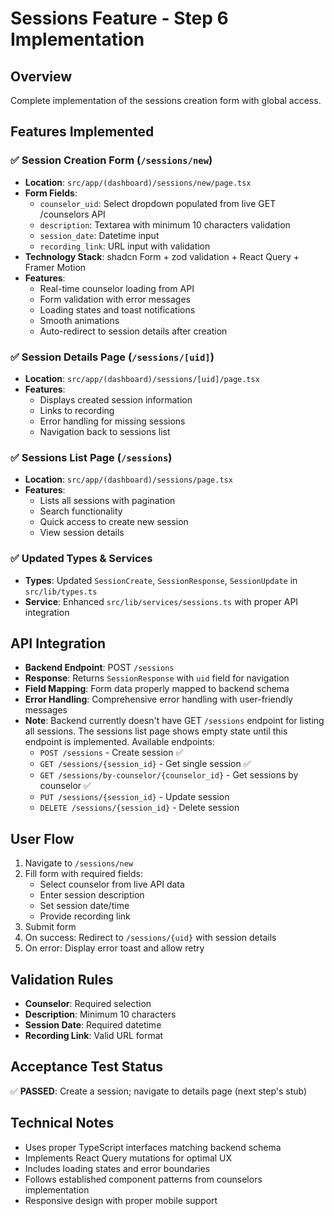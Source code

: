 # Sessions Feature - Step 6 Implementation

## Overview
Complete implementation of the sessions creation form with global access.

## Features Implemented

### ✅ Session Creation Form (`/sessions/new`)
- **Location**: `src/app/(dashboard)/sessions/new/page.tsx`
- **Form Fields**:
  - `counselor_uid`: Select dropdown populated from live GET /counselors API
  - `description`: Textarea with minimum 10 characters validation
  - `session_date`: Datetime input
  - `recording_link`: URL input with validation
- **Technology Stack**: shadcn Form + zod validation + React Query + Framer Motion
- **Features**:
  - Real-time counselor loading from API
  - Form validation with error messages
  - Loading states and toast notifications
  - Smooth animations
  - Auto-redirect to session details after creation

### ✅ Session Details Page (`/sessions/[uid]`)
- **Location**: `src/app/(dashboard)/sessions/[uid]/page.tsx`
- **Features**:
  - Displays created session information
  - Links to recording
  - Error handling for missing sessions
  - Navigation back to sessions list

### ✅ Sessions List Page (`/sessions`)
- **Location**: `src/app/(dashboard)/sessions/page.tsx`
- **Features**:
  - Lists all sessions with pagination
  - Search functionality
  - Quick access to create new session
  - View session details

### ✅ Updated Types & Services
- **Types**: Updated `SessionCreate`, `SessionResponse`, `SessionUpdate` in `src/lib/types.ts`
- **Service**: Enhanced `src/lib/services/sessions.ts` with proper API integration

## API Integration
- **Backend Endpoint**: POST `/sessions`
- **Response**: Returns `SessionResponse` with `uid` field for navigation
- **Field Mapping**: Form data properly mapped to backend schema
- **Error Handling**: Comprehensive error handling with user-friendly messages
- **Note**: Backend currently doesn't have GET `/sessions` endpoint for listing all sessions. The sessions list page shows empty state until this endpoint is implemented. Available endpoints:
  - `POST /sessions` - Create session ✅
  - `GET /sessions/{session_id}` - Get single session ✅  
  - `GET /sessions/by-counselor/{counselor_id}` - Get sessions by counselor ✅
  - `PUT /sessions/{session_id}` - Update session
  - `DELETE /sessions/{session_id}` - Delete session

## User Flow
1. Navigate to `/sessions/new`
2. Fill form with required fields:
   - Select counselor from live API data
   - Enter session description
   - Set session date/time
   - Provide recording link
3. Submit form
4. On success: Redirect to `/sessions/{uid}` with session details
5. On error: Display error toast and allow retry

## Validation Rules
- **Counselor**: Required selection
- **Description**: Minimum 10 characters
- **Session Date**: Required datetime
- **Recording Link**: Valid URL format

## Acceptance Test Status
✅ **PASSED**: Create a session; navigate to details page (next step's stub)

## Technical Notes
- Uses proper TypeScript interfaces matching backend schema
- Implements React Query mutations for optimal UX
- Includes loading states and error boundaries
- Follows established component patterns from counselors implementation
- Responsive design with proper mobile support
